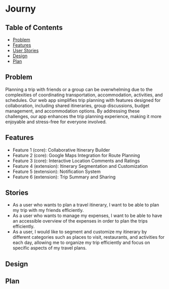 # Journy

## Table of Contents

- [Problem](#Problem)
- [Features](#features)
- [User Stories](#Stories)
- [Design](#Design)
- [Plan](#Plan)

## Problem

Planning a trip with friends or a group can be overwhelming due to the complexities of coordinating transportation, accommodation, activities, and schedules. Our web app simplifies trip planning with features designed for collaboration, including shared itineraries, group discussions, budget management, and accommodation options. By addressing these challenges, our app enhances the trip planning experience, making it more enjoyable and stress-free for everyone involved.

## Features

- Feature 1 (core): Collaborative Itinerary Builder
- Feature 2 (core): Google Maps Integration for Route Planning
- Feature 3 (core): Interactive Location Comments and Ratings
- Feature 4 (extension): Itinerary Segmentation and Customization
- Feature 5 (extension): Notification System
- Feature 6 (extension): Trip Summary and Sharing

## Stories

- As a user who wants to plan a travel itinerary, I want to be able to plan my trip with my friends efficiently.
- As a user who wants to manage my expenses, I want to be able to have an accessible overview of the expenses in order to plan the trips efficiently.
- As a user, I would like to segment and customize my itinerary by different categories such as places to visit, restaurants, and activities for each day, allowing me to organize my trip efficiently and focus on specific aspects of my travel plans.

## Design

## Plan
